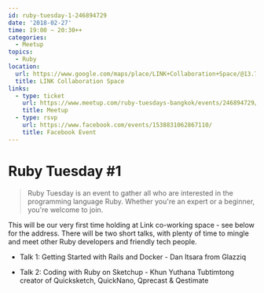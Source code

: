 ```yaml
---
id: ruby-tuesday-1-246894729
date: '2018-02-27'
time: 19:00 ~ 20:30++
categories:
  - Meetup
topics:
  - Ruby
location:
  url: https://www.google.com/maps/place/LINK+Collaboration+Space/@13.7394434,100.519722,17z/data=!3m1!4b1!4m5!3m4!1s0x30e299312368f6eb:0x822246345e9e0e3b!8m2!3d13.7394382!4d100.5219107
  title: LINK Collaboration Space
links:
  - type: ticket
    url: https://www.meetup.com/ruby-tuesdays-bangkok/events/246894729/
    title: Meetup
  - type: rsvp
    url: https://www.facebook.com/events/1538831062867110/
    title: Facebook Event
---
```


# Ruby Tuesday #1

> Ruby Tuesday is an event to gather all who are interested in the programming language Ruby. Whether you're an expert or a beginner, you're welcome to join.

This will be our very first time holding at Link co-working space - see below for the address. There will be two short talks, with plenty of time to mingle and meet other Ruby developers and friendly tech people.

- Talk 1: Getting Started with Rails and Docker - Dan Itsara from Glazziq

- Talk 2: Coding with Ruby on Sketchup - Khun Yuthana Tubtimtong creator of Quicksketch, QuickNano, Qprecast & Qestimate
